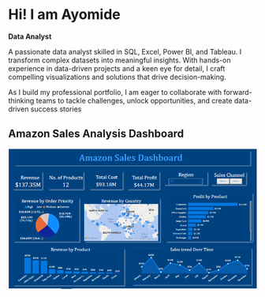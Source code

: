 # Hi! I am Ayomide
**Data Analyst**

A passionate data analyst skilled in SQL, Excel, Power BI, and Tableau. I transform complex datasets into meaningful insights. With hands-on experience in data-driven projects and a keen eye for detail, I craft compelling visualizations and solutions that drive decision-making. 

As I build my professional portfolio, I am eager to collaborate with forward-thinking teams to tackle challenges, unlock opportunities, and create data-driven success stories


## Amazon Sales Analysis Dashboard
![sales analysis](https://github.com/AyomideOkoya/ayomide-s-portfolio/blob/ad419fbec3611f7e8f2e7d08529b6b26d7f9355b/Amazon%20Sales%20Dashboard.png)
